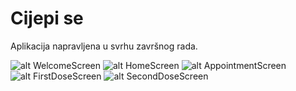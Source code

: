 # Cijepi se

Aplikacija napravljena u svrhu završnog rada.

![alt WelcomeScreen](https://github.com/lkereceni/cijepise-screens/blob/main/WelcomeScreen.png) ![alt HomeScreen](https://raw.githubusercontent.com/lkereceni/cijepise-screens/main/HomeScreen.png?token=ASXYKADLC2R62SZ42UCXC43A4QYT6) ![alt AppointmentScreen](https://raw.githubusercontent.com/lkereceni/cijepise-screens/main/AppointmentScreen.png?token=ASXYKAHKVJFLC3BRYQWAFB3A4QY3A) ![alt FirstDoseScreen](https://raw.githubusercontent.com/lkereceni/cijepise-screens/main/DoseOneScreen.png?token=ASXYKAAO3O4HENPNZFLTO43A4QY7Y) ![alt SecondDoseScreen](https://raw.githubusercontent.com/lkereceni/cijepise-screens/main/DoseTwoScreen.png?token=ASXYKAGHMYU7LFNZ6MVKJJTA4QZBC) 
